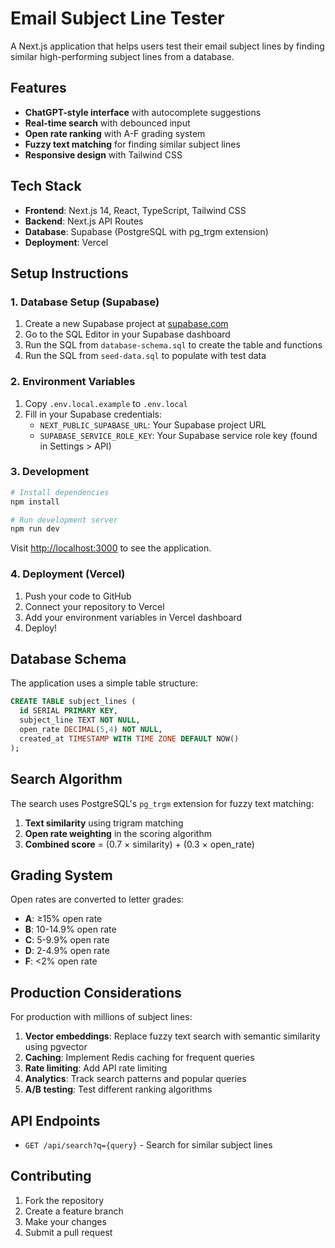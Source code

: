 # Email Subject Line Tester

A Next.js application that helps users test their email subject lines by finding similar high-performing subject lines from a database.

## Features

- **ChatGPT-style interface** with autocomplete suggestions
- **Real-time search** with debounced input
- **Open rate ranking** with A-F grading system
- **Fuzzy text matching** for finding similar subject lines
- **Responsive design** with Tailwind CSS

## Tech Stack

- **Frontend**: Next.js 14, React, TypeScript, Tailwind CSS
- **Backend**: Next.js API Routes
- **Database**: Supabase (PostgreSQL with pg_trgm extension)
- **Deployment**: Vercel

## Setup Instructions

### 1. Database Setup (Supabase)

1. Create a new Supabase project at [supabase.com](https://supabase.com)
2. Go to the SQL Editor in your Supabase dashboard
3. Run the SQL from `database-schema.sql` to create the table and functions
4. Run the SQL from `seed-data.sql` to populate with test data

### 2. Environment Variables

1. Copy `.env.local.example` to `.env.local`
2. Fill in your Supabase credentials:
   - `NEXT_PUBLIC_SUPABASE_URL`: Your Supabase project URL
   - `SUPABASE_SERVICE_ROLE_KEY`: Your Supabase service role key (found in Settings > API)

### 3. Development

```bash
# Install dependencies
npm install

# Run development server
npm run dev
```

Visit [http://localhost:3000](http://localhost:3000) to see the application.

### 4. Deployment (Vercel)

1. Push your code to GitHub
2. Connect your repository to Vercel
3. Add your environment variables in Vercel dashboard
4. Deploy!

## Database Schema

The application uses a simple table structure:

```sql
CREATE TABLE subject_lines (
  id SERIAL PRIMARY KEY,
  subject_line TEXT NOT NULL,
  open_rate DECIMAL(5,4) NOT NULL,
  created_at TIMESTAMP WITH TIME ZONE DEFAULT NOW()
);
```

## Search Algorithm

The search uses PostgreSQL's `pg_trgm` extension for fuzzy text matching:

1. **Text similarity** using trigram matching
2. **Open rate weighting** in the scoring algorithm
3. **Combined score** = (0.7 × similarity) + (0.3 × open_rate)

## Grading System

Open rates are converted to letter grades:
- **A**: ≥15% open rate
- **B**: 10-14.9% open rate  
- **C**: 5-9.9% open rate
- **D**: 2-4.9% open rate
- **F**: <2% open rate

## Production Considerations

For production with millions of subject lines:

1. **Vector embeddings**: Replace fuzzy text search with semantic similarity using pgvector
2. **Caching**: Implement Redis caching for frequent queries
3. **Rate limiting**: Add API rate limiting
4. **Analytics**: Track search patterns and popular queries
5. **A/B testing**: Test different ranking algorithms

## API Endpoints

- `GET /api/search?q={query}` - Search for similar subject lines

## Contributing

1. Fork the repository
2. Create a feature branch
3. Make your changes
4. Submit a pull request